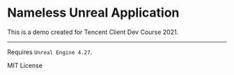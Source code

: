 # Nameless Unreal Application

This is a demo created for Tencent Client Dev Course 2021.

---

Requires `Unreal Engine 4.27`.

MIT License

